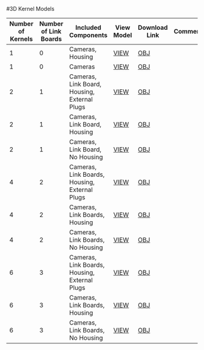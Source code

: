 #3D Kernel Models


| **Number of Kernels** | **Number of Link Boards**    | **Included Components**  | **View Model** |**Download Link** | **Comments** |
|-----------------------|------------------------------|--------------------------|----------------|------------------|--------------|
| 1                     | 0                            | Cameras, Housing         |  [VIEW]()      | [OBJ](http://docs.peauproductions.com/kernel/3d_models/kernel_housing_plugs.obj)                 |              |
| 1                     | 0                            | Cameras                  |  [VIEW]()      | [OBJ](http://docs.peauproductions.com/kernel/3d_models/kernel.obj)                 ||
| 2                     | 1                            | Cameras, Link Board, Housing, External Plugs  | [VIEW](https://sketchfab.com/models/0c1e03536b69449593d5e1f9e61d29a0)        |[OBJ](http://docs.peauproductions.com/kernel/3d_models/array_2_housing_plugs.obj)     |              |
| 2                     | 1                            | Cameras, Link Board, Housing | [VIEW](https://sketchfab.com/models/1b6cdfa2161e4f9db5ed77f5c501c6bd)                |[OBJ](http://docs.peauproductions.com/kernel/3d_models/array_2_housing.obj)|   |
| 2                     | 1                            | Cameras, Link Board, No Housing |[VIEW](https://sketchfab.com/models/a47dec2f5ae34b618c92afcdd6584bad)                    | [OBJ](http://docs.peauproductions.com/kernel/3d_models/array_2_no_housing.obj) | |
| 4                     | 2                            | Cameras, Link Boards, Housing, External Plugs  |[VIEW](https://sketchfab.com/models/1efbf2262fd041dea3e7b9ca96ae938b)                     |[OBJ](http://docs.peauproductions.com/kernel/3d_models/array_4_housing_plugs.obj) |  |
| 4                     | 2                            | Cameras, Link Boards, Housing |[VIEW](https://sketchfab.com/models/575fee5dfd784e209c866b3cb8b33404)                     |[OBJ](http://docs.peauproductions.com/kernel/3d_models/array_4_housing.obj)|   |
| 4                     | 2                            | Cameras, Link Boards, No Housing |[VIEW](https://sketchfab.com/models/885bc83e7b53485bbdc20e21cc203f4c)                     |[OBJ](http://docs.peauproductions.com/kernel/3d_models/array_4_no_housing.obj) |   |
| 6                     | 3                            | Cameras, Link Boards, Housing, External Plugs  | [VIEW](https://sketchfab.com/models/7816a9544ecb41f8bda8d7af31d8866d)                    |[OBJ](http://docs.peauproductions.com/kernel/3d_models/array_6_housing_plugs.obj) |  |
| 6                     | 3                            | Cameras, Link Boards, Housing |[VIEW](https://sketchfab.com/models/0c1e03536b69449593d5e1f9e61d29a0)                     |[OBJ](http://docs.peauproductions.com/kernel/3d_models/array_6_housing.obj)|   |
| 6                     | 3                            | Cameras, Link Boards, No Housing |[VIEW](https://sketchfab.com/models/0c1e03536b69449593d5e1f9e61d29a0)                     |[OBJ](http://docs.peauproductions.com/kernel/3d_models/array_6_no_housing.obj) |   |
  



































